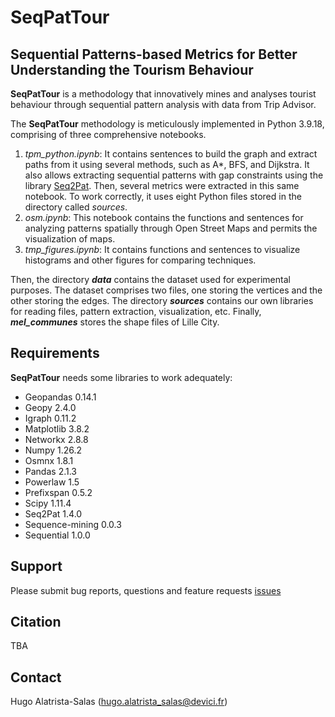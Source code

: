 # SeqPatTour

## Sequential Patterns-based Metrics for Better Understanding the Tourism Behaviour

**SeqPatTour** is a methodology that innovatively mines and analyses tourist behaviour through sequential pattern analysis with data from Trip Advisor.

The **SeqPatTour** methodology is meticulously implemented in Python 3.9.18, comprising of three comprehensive notebooks.

1. *tpm_python.ipynb*: It contains sentences to build the graph and extract paths from it using several methods, such as A*, BFS, and Dijkstra. It also allows extracting sequential patterns with gap constraints using the library [Seq2Pat](https://github.com/fidelity/seq2pat). Then, several metrics were extracted in this same notebook. To work correctly, it uses eight Python files stored in the directory called *sources*.
2. *osm.ipynb*: This notebook contains the functions and sentences for analyzing patterns spatially through Open Street Maps and permits the visualization of maps.
3. *tmp_figures.ipynb*: It contains functions and sentences to visualize histograms and other figures for comparing techniques.

Then, the directory ***data*** contains the dataset used for experimental purposes. The dataset comprises two files, one storing the vertices and the other storing the edges. The directory ***sources*** contains our own libraries for reading files, pattern extraction, visualization, etc. Finally, ***mel_communes*** stores the shape files of Lille City.

## Requirements

**SeqPatTour** needs some libraries to work adequately:

* Geopandas 0.14.1
* Geopy 2.4.0
* Igraph 0.11.2
* Matplotlib 3.8.2
* Networkx 2.8.8
* Numpy 1.26.2
* Osmnx 1.8.1
* Pandas 2.1.3
* Powerlaw 1.5
* Prefixspan 0.5.2
* Scipy 1.11.4
* Seq2Pat 1.4.0
* Sequence-mining 0.0.3
* Sequential 1.0.0

## Support

Please submit bug reports, questions and feature requests [issues](https://github.com/huvaso/SeqPatTour/issues)

## Citation

TBA

## Contact 

Hugo Alatrista-Salas (hugo.alatrista_salas@devici.fr)
